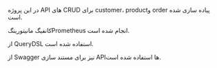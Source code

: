 در این پروژه API های CRUD برای customer، productو order پیاده سازی شده است.

کانفیگ مانیتورینگPrometheus انجام شده است.

از QueryDSL استفاده شده است.

از Swagger نیز برای مستند سازی APIها استفاده شده است.
